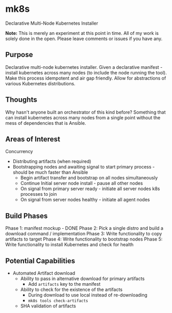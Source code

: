 # mk8s
Declarative Multi-Node Kubernetes Installer

**Note:** This is merely an experiment at this point in time. All of my work is solely done in the open. Please leave comments or issues if you have any. 

## Purpose
Declarative multi-node kubernetes installer. Given a declarative manifest - install kubernetes across many nodes (to include the node running the tool). Make this process idempotent and air gap friendly. Allow for abstractions of various Kubernetes distributions. 

## Thoughts
Why hasn't anyone built an orchestrator of this kind before? Something that can install kubernetes across many nodes from a single point without the mess of dependencies that is Ansible. 

## Areas of Interest

Concurrency
- Distributing artifacts (when required)
- Bootstrapping nodes and awaiting signal to start primary process - should be much faster than Ansible
  - Begin artifact transfer and bootstrap on all nodes simultaneously
  - Continue Initial server node install - pause all other nodes
  - On signal from primary server ready - initiate all server nodes k8s processes to join
  - On signal from server nodes healthy - initiate all agent nodes 

## Build Phases

Phase 1: manifest mockup - DONE
Phase 2: Pick a single distro and build a download command / implementation
Phase 3: Write functionality to copy artifacts to target
Phase 4: Write functionality to bootstrap nodes
Phase 5: Write functionality to install Kubernetes and check for health

## Potential Capabilities
- Automated Artifact download
  - Ability to pass in alternative download for primary artifacts
    - Add `artifacts` key to the manifest
  - Ability to check for the existence of the artifacts
    - During download to use local instead of re-downloading
    - `mk8s tools check-artifacts`
  - SHA validation of artifacts
